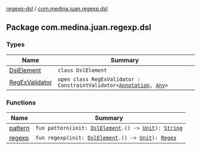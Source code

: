 [regexp-dsl](../index.md) / [com.medina.juan.regexp.dsl](./index.md)

## Package com.medina.juan.regexp.dsl

### Types

| Name | Summary |
|---|---|
| [DslElement](-dsl-element/index.md) | `class DslElement` |
| [RegExValidator](-reg-ex-validator/index.md) | `open class RegExValidator : ConstraintValidator<`[`Annotation`](https://kotlinlang.org/api/latest/jvm/stdlib/kotlin/-annotation/index.html)`, `[`Any`](https://kotlinlang.org/api/latest/jvm/stdlib/kotlin/-any/index.html)`>` |

### Functions

| Name | Summary |
|---|---|
| [pattern](pattern.md) | `fun pattern(init: `[`DslElement`](-dsl-element/index.md)`.() -> `[`Unit`](https://kotlinlang.org/api/latest/jvm/stdlib/kotlin/-unit/index.html)`): `[`String`](https://kotlinlang.org/api/latest/jvm/stdlib/kotlin/-string/index.html) |
| [regexp](regexp.md) | `fun regexp(init: `[`DslElement`](-dsl-element/index.md)`.() -> `[`Unit`](https://kotlinlang.org/api/latest/jvm/stdlib/kotlin/-unit/index.html)`): `[`Regex`](https://kotlinlang.org/api/latest/jvm/stdlib/kotlin.text/-regex/index.html) |
